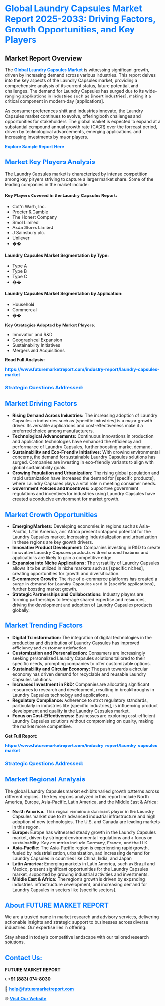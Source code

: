 <h1 style="color: #007BFF;">Global Laundry Capsules Market Report 2025-2033: Driving Factors, Growth Opportunities, and Key Players</h1>

<section id="overview">
<h2>Market Report Overview</h2>
<p>The <a href="https://www.futuremarketreport.com/industry-report/laundry-capsules-market" style="color: #007BFF; text-decoration: none;"><strong>Global Laundry Capsules Market</strong></a> is witnessing significant growth, driven by increasing demand across various industries. This report delves into the key aspects of the Laundry Capsules market, providing a comprehensive analysis of its current status, future potential, and challenges. The demand for Laundry Capsules has surged due to its wide-ranging applications in industries such as [insert industries], making it a critical component in modern-day [applications].</p>
<p>As consumer preferences shift and industries innovate, the Laundry Capsules market continues to evolve, offering both challenges and opportunities for stakeholders. The global market is expected to expand at a substantial compound annual growth rate (CAGR) over the forecast period, driven by technological advancements, emerging applications, and increasing investments by major players.</p>
</section>

<section id="overview">
<p><a href="https://www.futuremarketreport.com/request-sample/reportId=118427" style="color: #007BFF; text-decoration: none;"><strong>Explore Sample Report Here</strong></a></p>
</section>

<section id="key-players">
<h2 style="color: #007BFF;">Market Key Players Analysis</h2>
<p>The Laundry Capsules market is characterized by intense competition among key players striving to capture a larger market share. Some of the leading companies in the market include:</p>
<h4>Key Players Covered in the Laundry Capsules Report:</h4>
<ul><li>Cot&#039;n Wash, Inc.</li><li>Procter &amp; Gamble</li><li>The Honest Company</li><li>Smol Limited</li><li>Asda Stores Limited</li><li>J Sainsbury plc.</li><li>Unilever</li><li>��</li></ul>
<h4>Laundry Capsules Market Segmentation by Type:</h4>
<ul><li>Type A</li><li>Type B</li><li>Type C</li><li>��</li></ul>

<h4>Laundry Capsules Market Segmentation by Application:</h4>
<ul><li>Household</li><li>Commercial</li><li>��</li></ul>
<p><strong>Key Strategies Adopted by Market Players:</strong></p>
<ul>
<li>Innovation and R&D</li>
<li>Geographical Expansion</li>
<li>Sustainability Initiatives</li>
<li>Mergers and Acquisitions</li>
</ul>
</section>

<section>
<p><strong>Read Full Analysis: </strong></p><a href="https://www.futuremarketreport.com/industry-report/laundry-capsules-market" style="color: #007BFF; text-decoration: none;"><strong>https://www.futuremarketreport.com/industry-report/laundry-capsules-market</strong></a>
<h3 style="color: #007BFF;">Strategic Questions Addressed:</h3>
</section>

<section id="driving-factors">
<h2 style="color: #007BFF;">Market Driving Factors</h2>
<ul>
<li><strong>Rising Demand Across Industries:</strong> The increasing adoption of Laundry Capsules in industries such as [specific industries] is a major growth driver. Its versatile applications and cost-effectiveness make it a preferred choice among manufacturers.</li>
<li><strong>Technological Advancements:</strong> Continuous innovations in production and application technologies have enhanced the efficiency and performance of Laundry Capsules, further boosting market demand.</li>
<li><strong>Sustainability and Eco-Friendly Initiatives:</strong> With growing environmental concerns, the demand for sustainable Laundry Capsules solutions has surged. Companies are investing in eco-friendly variants to align with global sustainability goals.</li>
<li><strong>Growing Population and Urbanization:</strong> The rising global population and rapid urbanization have increased the demand for [specific products], where Laundry Capsules plays a vital role in meeting consumer needs.</li>
<li><strong>Government Policies and Incentives:</strong> Supportive government regulations and incentives for industries using Laundry Capsules have created a conducive environment for market growth.</li>
</ul>
</section>

<section id="growth-opportunities">
<h2 style="color: #007BFF;">Market Growth Opportunities</h2>
<ul>
<li><strong>Emerging Markets:</strong> Developing economies in regions such as Asia-Pacific, Latin America, and Africa present untapped potential for the Laundry Capsules market. Increasing industrialization and urbanization in these regions are key growth drivers.</li>
<li><strong>Innovative Product Development:</strong> Companies investing in R&D to create innovative Laundry Capsules products with enhanced features and applications are likely to gain a competitive edge.</li>
<li><strong>Expansion into Niche Applications:</strong> The versatility of Laundry Capsules allows it to be utilized in niche markets such as [specific niches], creating opportunities for growth and diversification.</li>
<li><strong>E-commerce Growth:</strong> The rise of e-commerce platforms has created a surge in demand for Laundry Capsules used in [specific applications], further boosting market growth.</li>
<li><strong>Strategic Partnerships and Collaborations:</strong> Industry players are forming partnerships to leverage shared expertise and resources, driving the development and adoption of Laundry Capsules products globally.</li>
</ul>
</section>

<section id="trending-factors">
<h2 style="color: #007BFF;">Market Trending Factors</h2>
<ul>
<li><strong>Digital Transformation:</strong> The integration of digital technologies in the production and distribution of Laundry Capsules has improved efficiency and customer satisfaction.</li>
<li><strong>Customization and Personalization:</strong> Consumers are increasingly seeking personalized Laundry Capsules solutions tailored to their specific needs, prompting companies to offer customizable options.</li>
<li><strong>Sustainability and Circular Economy:</strong> The push towards a circular economy has driven demand for recyclable and reusable Laundry Capsules solutions.</li>
<li><strong>Increased Investment in R&D:</strong> Companies are allocating significant resources to research and development, resulting in breakthroughs in Laundry Capsules technology and applications.</li>
<li><strong>Regulatory Compliance:</strong> Adherence to strict regulatory standards, particularly in industries like [specific industries], is influencing product development and quality in the Laundry Capsules market.</li>
<li><strong>Focus on Cost-Effectiveness:</strong> Businesses are exploring cost-efficient Laundry Capsules solutions without compromising on quality, making the market more competitive.</li>
</ul>
</section>

<section>
<p><strong>Get Full Report: </strong></p><a href="https://www.futuremarketreport.com/industry-report/laundry-capsules-market" style="color: #007BFF; text-decoration: none;"><strong>https://www.futuremarketreport.com/industry-report/laundry-capsules-market</strong></a>
<h3 style="color: #007BFF;">Strategic Questions Addressed:</h3>
</section>


<section id="regional-analysis">
<h2 style="color: #007BFF;">Market Regional Analysis</h2>
<p>The global Laundry Capsules market exhibits varied growth patterns across different regions. The key regions analyzed in this report include North America, Europe, Asia-Pacific, Latin America, and the Middle East & Africa:</p>
<ul>
<li><strong>North America:</strong> This region remains a dominant player in the Laundry Capsules market due to its advanced industrial infrastructure and high adoption of new technologies. The U.S. and Canada are leading markets in this region.</li>
<li><strong>Europe:</strong> Europe has witnessed steady growth in the Laundry Capsules market, driven by stringent environmental regulations and a focus on sustainability. Key countries include Germany, France, and the U.K.</li>
<li><strong>Asia-Pacific:</strong> The Asia-Pacific region is experiencing rapid growth, fueled by industrialization, urbanization, and increasing demand for Laundry Capsules in countries like China, India, and Japan.</li>
<li><strong>Latin America:</strong> Emerging markets in Latin America, such as Brazil and Mexico, present significant opportunities for the Laundry Capsules market, supported by growing industrial activities and investments.</li>
<li><strong>Middle East & Africa:</strong> The region’s growth is driven by expanding industries, infrastructure development, and increasing demand for Laundry Capsules in sectors like [specific sectors].</li>
</ul>
</section>

<footer>
<h2 style="color: #007BFF;">About FUTURE MARKET REPORT</h2>
<p>We are a trusted name in market research and advisory services, delivering actionable insights and strategic support to businesses across diverse industries. Our expertise lies in offering:</p>

<p>Stay ahead in today’s competitive landscape with our tailored research solutions.</p>

<h2 style="color: #007BFF;">Contact Us:</h2>
<p><strong>FUTURE MARKET REPORT</strong></p>
<p>📞 <strong>+91 (883) 074-8030</strong></p>
<p>📧 <strong><a href="mailto:help@futuremarketreport.com" style="color: #007BFF;">help@futuremarketreport.com</a></strong></p>
<p>🌐 <strong><a href="https://www.futuremarketreport.com/" style="color: #007BFF;">Visit Our Website</a></strong></p>
</footer>